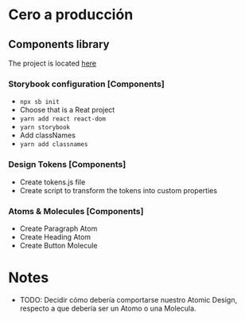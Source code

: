 # Cero a producción

## Components library

The project is located [here](https://github.com/areyesdev/app-productivity.git)

### Storybook configuration [Components]

- `npx sb init`
- Choose that is a Reat project
- `yarn add react react-dom`
- `yarn storybook`
- Add classNames
- `yarn add classnames`

### Design Tokens [Components]

- Create tokens.js file
- Create script to transform the tokens into custom properties

### Atoms & Molecules [Components]

- Create Paragraph Atom
- Create Heading Atom
- Create Button Molecule

# Notes

- TODO: Decidir cómo debería comportarse nuestro Atomic Design, respecto a que debería ser un Atomo o una Molecula.
